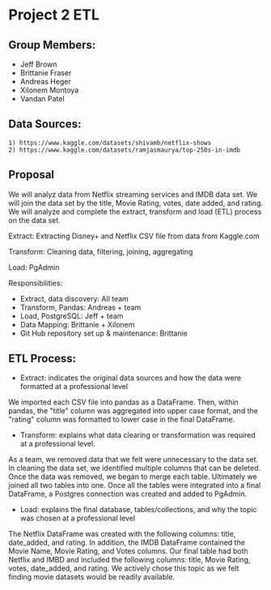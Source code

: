 # Project 2 ETL

## Group Members: 
- Jeff Brown
- Brittanie Fraser
- Andreas Heger
- Xilonem Montoya 
- Vandan Patel 

## Data Sources: 
    1) https://www.kaggle.com/datasets/shivamb/netflix-shows
    2) https://www.kaggle.com/datasets/ramjasmaurya/top-250s-in-imdb

## Proposal 

We will analyz data from Netflix streaming services and IMDB data set. We will join the data set by the title, Movie Rating, votes, date added, and rating. We will analyze and complete the extract, transform and load (ETL) process on the data set.


Extract: Extracting Disney+ and Netflix CSV file from data from Kaggle.com 

Transform: Cleaning data, filtering, joining, aggregating 

Load: PgAdmin

Responsibilities: 

- Extract, data discovery: All team
- Transform, Pandas: Andreas + team
- Load, PostgreSQL: Jeff + team
- Data Mapping: Brittanie + Xilonem
- Git Hub repository set up & maintenance: Brittanie 

## ETL Process:

- Extract: indicates the original data sources and how the data were formatted at a professional level

We imported each CSV file into pandas as a DataFrame. Then, within pandas, the "title" column was aggregated into upper case format, and the "rating" column was formatted to lower case in the final DataFrame.   

- Transform: explains what data clearing or transformation was required at a professional level.

As a team, we removed data that we felt were unnecessary to the data set. In cleaning the data set, we identified multiple columns that can be deleted. Once the data was removed, we began to merge each table. Ultimately we joined all two tables into one. Once all the tables were integrated into a final DataFrame, a Postgres connection was created and added to PgAdmin.

- Load: explains the final database, tables/collections, and why the topic was chosen at a professional level

The Netflix DataFrame was created with the following columns: title, date_added, and rating. In addition, the IMDB DataFrame contained the Movie Name, Movie Rating, and Votes columns. Our final table had both Netflix and IMBD and included the following columns: title, Movie Rating, votes, date_added, and rating. We actively chose this topic as we felt finding movie datasets would be readily available. 

